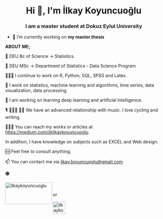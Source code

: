 <h1 align="center">Hi 👋, I'm İlkay Koyuncuoğlu</h1>
<h3 align="center">I am a master student at Dokuz Eylul University</h3>


- 🔭 I’m currently working on **my master thesis**


**ABOUT ME;**

🔭 DEU Bc of Science -> Statistics.

🔭 DEU MSc -> Department of Statistics - Data Science Program

👩🏽‍💻 I continue to work on R, Python, SQL, SPSS and Latex.

🤔 I work on statistics, machine learning and algorithms, time series, data visualization, data processing.

💬 I am working on learning deep learning and artificial intelligence.

🎙️ 🚴🏽‍♀️ ✍🏽 We have an advanced relationship with music. I love cycling and writing.

👩🏽‍🏭 You can reach my works or articles at https://medium.com/@ilkaykoyuncuoglu.

In addition, I have knowledge on subjects such as EXCEL and Web design.

🆘 Feel free to consult anything.

📫 You can contact me via ilkay.koyuncuoglu@gmail.com 

🟠

<a style= "padding-left: 50px" href="https://ilkaykoyuncuoglu.medium.com/" target="_blank">
  <img align="left" src="https://user-images.githubusercontent.com/70684994/156036055-9f9e46ab-5a09-415a-8f70-cea5c27832a6.png" alt="ilkaykoyuncuoglu" height="70" width="150" />
</a>


or


<a href="https://www.linkedin.com/in/ilkay-koyuncuoglu-60b491105/" target="_blank">
  <img align="center" src="https://raw.githubusercontent.com/rahuldkjain/github-profile-readme-generator/master/src/images/icons/Social/linked-in-alt.svg" alt="ilkaykoyuncuoglu" height="40" width="40" />
</a>


